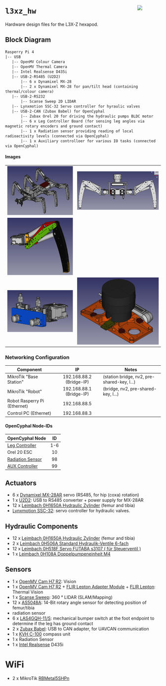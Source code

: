 <a href="https://107-systems.org/"><img align="right" src="https://raw.githubusercontent.com/107-systems/.github/main/logo/107-systems.png" width="15%"></a>
`l3xz_hw`
=========
Hardware design files for the L3X-Z hexapod.

## Block Diagram
```
Rasperry Pi 4
|-- USB
   |-- OpenMV Colour Camera
   |-- OpenMV Thermal Camera
   |-- Intel Realsense D435i
   |-- USB-2-RS485 (U2D2)
       |-- 6 x Dynamixel MX-28
       |-- 2 x Dynamixel MX-28 for pan/tilt head (containing thermal/colour camera)
   |-- USB-2-RS232
       |-- Scanse Sweep 2D LIDAR
   |-- Lynxmotion SSC-32 Servo controller for hyraulic valves
   |-- USB-2-CAN (Zubax Babel) for OpenCyphal
       |-- Zubax Orel 20 for driving the hydraulic pumps BLDC motor
       |-- 6 x Leg Controller Board (for sensing leg angles via magnetic rotary encoders and ground contact)
       |-- 1 x Radiation sensor providing reading of local radioactivity levels (connected via OpenCyphal)
       |-- 1 x Auxiliary controlloer for various IO tasks (connected via OpenCyphal)
```

#### Images
<table align="center">
  <tr>
    <td><img src="doc/images/l3xz.png" /></td>
    <td><img src="doc/images/l3xz_front.png" /></td>
  </tr>
  <tr>
    <td><img src="doc/images/leg.png" /></td>
  </tr>
  <tr>
    <td><img src="doc/images/pan_tilt_head.png" /></td>
    <td><img src="doc/images/upper_deck.png" /></td>
  </tr>
</table>

### Networking Configuration
| Component | IP | Notes |
|-|:-:|-|
| MikroTik "Base Station" | 192.168.88.2 (Bridge-IP) | (station bridge, nv2, pre-shared-key, l...) |
| MikroTik "Robot" | 192.168.88.1 (Bridge-IP) | (bridge, nv2, pre-shared-key, l...) |
| Robot Rasperry Pi (Ethernet) | 192.168.88.5 | |
| Control PC (Ethernet) | 192.168.88.3 | |

#### OpenCyphal Node-IDs
| OpenCyphal Node | ID |
|-|:-:|
| [Leg Controller](https://github.com/107-systems/l3xz-fw_leg-controller) | 1-6 |
| Orel 20 ESC | 10 |
| [Radiation Sensor](https://github.com/107-systems/l3xz-fw_radiation_sensor) | 98 |
| [AUX Controller](https://github.com/107-systems/l3xz-fw_aux-controller) | 99 |

## Actuators
  - 6 x [Dynamixel MX-28AR](https://emanual.robotis.com/docs/en/dxl/mx/mx-28-2/) servo (RS485, for hip (coxa) rotation)
  - 1 x [U2D2](https://emanual.robotis.com/docs/en/parts/interface/u2d2/): USB to RS485 converter + power supply for MX-28AR 
  - 12 x [Leimbach 0H1650A Hydraulic Zylinder](http://leimbach-modellbau.de/Produkte/Hydraulik/Zylinder/0H16xxxA/) (femur and tibia)
  - [Lynxmotion SSC-32](http://www.lynxmotion.com/p-1032-ssc-32u-usb-servo-controller.aspx): servo controller for hydraulic valves.

## Hydraulic Components
  - 12 x [Leimbach 0H1650A Hydraulic Zylinder](http://leimbach-modellbau.de/Produkte/Hydraulik/Zylinder/0H16xxxA/) (femur and tibia)
  - 2 x [Leimbach 0H506A Standard Hydraulik-Ventile 6-fach](http://leimbach-modellbau.de/Produkte/Hydraulik/Ventile/0H50x/) 
  - 12 x [Leimbach 0H518F Servo FUTABA s3107 ( für Steuerventil )](http://leimbach-modellbau.de/Produkte/Elektronik/0H518F/) 
  - 1 x [Leimbach 0H108A Doppelpumpeneinheit M4](http://leimbach-modellbau.de/Produkte/Hydraulik/Pumpen/0H108(A)/) 

## Sensors
  - 1 x [OpenMV Cam H7 R2](https://openmv.io/collections/cams/products/openmv-cam-h7-r2): Vision
  - 1 x [OpenMV Cam H7 R2](https://openmv.io/collections/cams/products/openmv-cam-h7-r2) + [FLIR Lepton Adapter Module](https://openmv.io/collections/cams/products/flir-lepton-adapter-module) + [FLIR Lepton](https://store.groupgets.com/products/flir-lepton-3-5): Thermal Vision
  - 1 x [Scanse Sweep](https://github.com/scanse/sweep-sdk): 360 ° LIDAR (SLAM/Mapping)
  - 12 x [AS5048A](https://ams.com/en/as5048a): 14-Bit rotary angle sensor for detecting position of femur/tibia
  - radiation sensor
  - 6 x [LAS4GQH-11/S](https://www.conrad.de/de/p/tru-components-las4gqh-11-s-drucktaster-220-v-dc-0-50-a-1-x-aus-ein-tastend-1-st-1661900.html): mechanical bumper switch at the foot endpoint to determine if the leg has ground contact
  - 2 x [Zubax Babel](https://zubax.com/products/babel): USB to CAN adapter, for UAVCAN communication
  - 1 x [KVH C-100](https://www.kvh.com/admin/products/compasses/compass-systems/c100-compass-engine) compass unit
  - 1 x Radiation Sensor
  - 1 x [Intel Realsense](https://www.intelrealsense.com/depth-camera-d435i) D435i

# WiFi
  - 2 x MikroTik [RBMetal5SHPn](https://mikrotik.com/product/RBMetal5SHPn)
